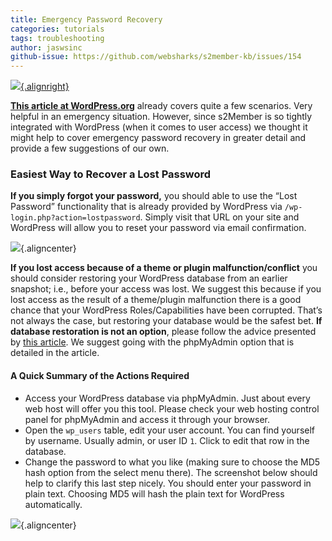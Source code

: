 ```yaml
---
title: Emergency Password Recovery
categories: tutorials
tags: troubleshooting
author: jaswsinc
github-issue: https://github.com/websharks/s2member-kb/issues/154
---
```


[![](http://cdn.websharks-inc.com/s2member/uploads/2014/05/2014-05-27_00-14-51.jpg){.alignright}](http://codex.wordpress.org/Resetting_Your_Password)

**[This article at WordPress.org](http://codex.wordpress.org/Resetting_Your_Password)** already covers quite a few scenarios. Very helpful in an emergency situation. However, since s2Member is so tightly integrated with WordPress (when it comes to user access) we thought it might help to cover emergency password recovery in greater detail and provide a few suggestions of our own.

### Easiest Way to Recover a Lost Password

**If you simply forgot your password,** you should able to use the “Lost Password” functionality that is already provided by WordPress via `/wp-login.php?action=lostpassword`. Simply visit that URL on your site and WordPress will allow you to reset your password via email confirmation.

![](http://cdn.websharks-inc.com/s2member/uploads/2014/07/2014-07-02_13-17-021.jpg){.aligncenter}

**If you lost access because of a theme or plugin malfunction/conflict** you should consider restoring your WordPress database from an earlier snapshot; i.e., before your access was lost. We suggest this because if you lost access as the result of a theme/plugin malfunction there is a good chance that your WordPress Roles/Capabilities have been corrupted. That’s not always the case, but restoring your database would be the safest bet. **If database restoration is not an option**, please follow the advice presented by [this article](http://codex.wordpress.org/Resetting_Your_Password). We suggest going with the phpMyAdmin option that is detailed in the article.

#### A Quick Summary of the Actions Required

-   Access your WordPress database via phpMyAdmin. Just about every web host will offer you this tool. Please check your web hosting control panel for phpMyAdmin and access it through your browser.
-   Open the `wp_users` table, edit your user account. You can find yourself by username. Usually admin, or user ID `1`. Click to edit that row in the database.
-   Change the password to what you like (making sure to choose the MD5 hash option from the select menu there). The screenshot below should help to clarify this last step nicely. You should enter your password in plain text. Choosing MD5 will hash the plain text for WordPress automatically.

![](http://cdn.websharks-inc.com/s2member/uploads/2014/07/2014-06-30_23-48-51.jpg){.aligncenter}